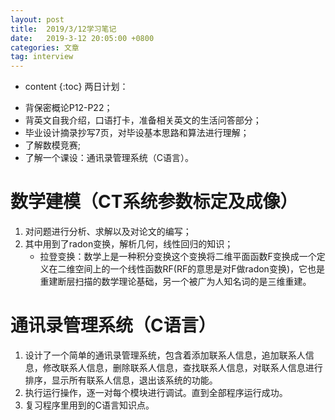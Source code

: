 ```yaml
---
layout: post
title:  2019/3/12学习笔记
date:   2019-3-12 20:05:00 +0800
categories: 文章
tag: interview
---
```


* content
{:toc}
两日计划：

- 背保密概论P12-P22；
- 背英文自我介绍，口语打卡，准备相关英文的生活问答部分；
- 毕业设计摘录抄写7页，对毕设基本思路和算法进行理解；
- 了解数模竞赛;
- 了解一个课设：通讯录管理系统（C语言）。

# 数学建模（CT系统参数标定及成像）

1. 对问题进行分析、求解以及对论文的编写；
2. 其中用到了radon变换，解析几何，线性回归的知识；
   - 拉登变换：数学上是一种积分变换这个变换将二维平面函数F变换成一个定义在二维空间上的一个线性函数RF(RF的意思是对F做radon变换)，它也是重建断层扫描的数学理论基础，另一个被广为人知名词的是三维重建。

# 通讯录管理系统（C语言）

1. 设计了一个简单的通讯录管理系统，包含着添加联系人信息，追加联系人信息，修改联系人信息，删除联系人信息，查找联系人信息，对联系人信息进行排序，显示所有联系人信息，退出该系统的功能。
2. 执行运行操作，逐一对每个模块进行调试。直到全部程序运行成功。
3. 复习程序里用到的C语言知识点。